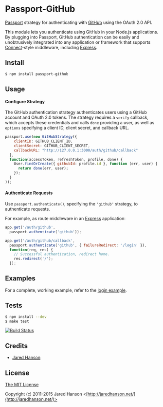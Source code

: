 # Passport-GitHub

[Passport](http://passportjs.org/) strategy for authenticating with [GitHub](https://github.com/)
using the OAuth 2.0 API.

This module lets you authenticate using GitHub in your Node.js applications.
By plugging into Passport, GitHub authentication can be easily and
unobtrusively integrated into any application or framework that supports
[Connect](http://www.senchalabs.org/connect/)-style middleware, including
[Express](http://expressjs.com/).

## Install

```bash
$ npm install passport-github
```

## Usage

#### Configure Strategy

The GitHub authentication strategy authenticates users using a GitHub account
and OAuth 2.0 tokens.  The strategy requires a `verify` callback, which accepts
these credentials and calls `done` providing a user, as well as `options`
specifying a client ID, client secret, and callback URL.

```js
passport.use(new GitHubStrategy({
    clientID: GITHUB_CLIENT_ID,
    clientSecret: GITHUB_CLIENT_SECRET,
    callbackURL: "http://127.0.0.1:3000/auth/github/callback"
  },
  function(accessToken, refreshToken, profile, done) {
    User.findOrCreate({ githubId: profile.id }, function (err, user) {
      return done(err, user);
    });
  }
));
```

#### Authenticate Requests

Use `passport.authenticate()`, specifying the `'github'` strategy, to
authenticate requests.

For example, as route middleware in an [Express](http://expressjs.com/)
application:

```js
app.get('/auth/github',
  passport.authenticate('github'));

app.get('/auth/github/callback', 
  passport.authenticate('github', { failureRedirect: '/login' }),
  function(req, res) {
    // Successful authentication, redirect home.
    res.redirect('/');
  });
```

## Examples

For a complete, working example, refer to the [login example](https://github.com/jaredhanson/passport-github/tree/master/examples/login).

## Tests

```bash
$ npm install --dev
$ make test
```

[![Build Status](https://secure.travis-ci.org/jaredhanson/passport-github.png)](http://travis-ci.org/jaredhanson/passport-github)

## Credits

  - [Jared Hanson](http://github.com/jaredhanson)

## License

[The MIT License](http://opensource.org/licenses/MIT)

Copyright (c) 2011-2015 Jared Hanson <[http://jaredhanson.net/](http://jaredhanson.net/)>

